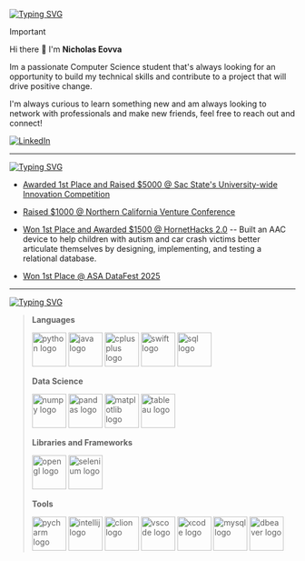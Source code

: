 [![Typing SVG](https://readme-typing-svg.demolab.com?font=IBM+Plex+Mono&weight=500&size=30&duration=6000&pause=1000&color=F7F7F7&width=435&lines=About+Me%3A)](https://git.io/typing-svg)

> [!IMPORTANT] 
> Hi there 👋 I'm **Nicholas Eovva**
>
> Im a passionate Computer Science student that's always looking for an opportunity to build my technical skills and contribute to a project that will drive positive change.
> 
> I'm always curious to learn something new and am always looking to network with professionals and make new friends, feel free to reach out and connect!

[![LinkedIn](https://img.shields.io/badge/linkedin-%230077B5.svg?style=for-the-badge&logo=linkedin&logoColor=white)](https://www.linkedin.com/in/nicholaseovva)

---

[![Typing SVG](https://readme-typing-svg.demolab.com?font=IBM+Plex+Mono&weight=500&size=30&duration=6000&pause=1000&color=F7F7F7&width=435&lines=Achievements%3A)](https://git.io/typing-svg)
<!-- BLOG-POST-LIST:START -->
- [Awarded 1st Place and Raised $5000 @ Sac State's University-wide Innovation Competition](https://www.linkedin.com/posts/carlsencenter_innovationcompetition-studentfounders-entrepreneurship-ugcPost-7326310429645754371-wD6W?utm_source=share&utm_medium=member_desktop&rcm=ACoAAFfqIMIBqKxjFoZbDTZxhWr4wXjXJB8Vy_U)

- [Raised $1000 @ Northern California Venture Conference](https://www.linkedin.com/posts/gulp-aac_innovationcompetition-studentfounders-entrepreneurship-ugcPost-7330103696220921857-IVMG?utm_source=share&utm_medium=member_desktop&rcm=ACoAAFfqIMIBqKxjFoZbDTZxhWr4wXjXJB8Vy_U)

- [Won 1st Place and Awarded $1500 @ HornetHacks 2.0](https://www.linkedin.com/posts/nicholaseovva_im-thrilled-to-share-that-my-team-took-1st-activity-7304209900258144256-nlAW?utm_source=share&utm_medium=member_desktop&rcm=ACoAAFfqIMIBqKxjFoZbDTZxhWr4wXjXJB8Vy_U)
-- Built an AAC device to help children with autism and car crash victims better articulate themselves by designing, implementing, and testing a relational database.

- [Won 1st Place @ ASA DataFest 2025](https://www.linkedin.com/posts/brayan-mejia-nunez_datascience-datafest-asadatafest-ugcPost-7318386195686666240-bTm6?utm_source=share&utm_medium=member_desktop&rcm=ACoAAFfqIMIBqKxjFoZbDTZxhWr4wXjXJB8Vy_U)


<!-- BLOG-POST-LIST:END -->
---

[![Typing SVG](https://readme-typing-svg.demolab.com?font=IBM+Plex+Mono&weight=500&size=30&duration=6000&pause=1000&color=F7F7F7&width=435&lines=Technical+Skills%3A)](https://git.io/typing-svg)

> 
> **Languages**
>
><img src="https://cdn.jsdelivr.net/gh/devicons/devicon/icons/python/python-original.svg" height="60" alt="python logo"/> <img src="https://cdn.jsdelivr.net/gh/devicons/devicon/icons/java/java-original.svg" height="60" alt="java logo"/> <img src="https://cdn.jsdelivr.net/gh/devicons/devicon/icons/cplusplus/cplusplus-original.svg" height="60" alt="cplusplus logo"/> <img src="https://www.svgrepo.com/show/452110/swift.svg" height="60" alt="swift logo"/> <img src="https://www.svgrepo.com/show/331760/sql-database-generic.svg" height="60" alt="sql logo"/>
>
> **Data Science**
> 
><img src="https://cdn.jsdelivr.net/gh/devicons/devicon/icons/numpy/numpy-original.svg" height="60" alt="numpy logo"/> <img src="https://cdn.jsdelivr.net/gh/devicons/devicon/icons/pandas/pandas-original.svg" height="60" alt="pandas logo"/> <img src="https://cdn.jsdelivr.net/gh/devicons/devicon/icons/matplotlib/matplotlib-original.svg" height="60" alt="matplotlib logo"/> <img src="https://www.svgrepo.com/show/354428/tableau-icon.svg" height="60" alt="tableau logo"/>
>
> **Libraries and Frameworks**
>
> <img src="https://www.svgrepo.com/show/354140/opengl.svg" height="60" alt="opengl logo"/> <img src="https://cdn.jsdelivr.net/gh/devicons/devicon/icons/selenium/selenium-original.svg" height="60" alt="selenium logo"/>
>
> **Tools**
>
> <img src="https://upload.wikimedia.org/wikipedia/commons/thumb/1/1d/PyCharm_Icon.svg/1024px-PyCharm_Icon.svg.png" height="60" alt="pycharm logo"/> <img src="https://upload.wikimedia.org/wikipedia/commons/thumb/9/9c/IntelliJ_IDEA_Icon.svg/1024px-IntelliJ_IDEA_Icon.svg.png" height="60" alt="intellij logo"/> <img src="https://icon.icepanel.io/Technology/svg/CLion.svg" height="60" alt="clion logo"/> <img src="https://code.visualstudio.com/assets/images/code-stable.png" height="60" alt="vscode logo"/> <img src="https://cdn.jsdelivr.net/gh/devicons/devicon/icons/xcode/xcode-plain.svg" height="60" alt="xcode logo"/> <img src="https://www.svgrepo.com/show/303251/mysql-logo.svg" height="60" alt="mysql logo"/> <img src="https://upload.wikimedia.org/wikipedia/commons/thumb/b/b5/DBeaver_logo.svg/512px-DBeaver_logo.svg.png" height="60" alt="dbeaver logo"/>
> 




<!--
**ImRuliad/ImRuliad** is a ✨ _special_ ✨ repository because its `README.md` (this file) appears on your GitHub profile.

Here are some ideas to get you started:

- 🔭 I’m currently working on ...
- 🌱 I’m currently learning ...
- 👯 I’m looking to collaborate on ...
- 🤔 I’m looking for help with ...
- 💬 Ask me about ...
- 📫 How to reach me: ...
- 😄 Pronouns: ...
- ⚡ Fun fact: ...
-->
